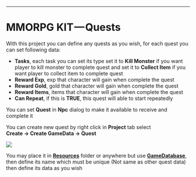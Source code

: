 * * *

MMORPG KIT — Quests
===================

With this project you can define any quests as you wish, for each quest you can set following data:

*   **Tasks**, each task you can set its type set it to **Kill Monster** if you want player to kill monster to complete quest and set it to **Collect Item** if you want player to collect item to complete quest
*   **Reward Exp**, exp that character will gain when complete the quest
*   **Reward Gold**, gold that character will gain when complete the quest
*   **Reward Items**, items that character will gain when complete the quest
*   **Can Repeat**, if this is **TRUE**, this quest will able to start repeatedly

You can set **Quest** in **Npc** dialog to make it available to receive and complete it

You can create new quest by right click in **Project** tab select   
**Create → Create GameData → Quest**

![](https://cdn-images-1.medium.com/max/1600/0*QAY5mNVzc5Wj6Bi2)

You may place it in [**Resources**](https://docs.unity3d.com/Manual/LoadingResourcesatRuntime.html)  folder or anywhere but use [**GameDatabase**](https://medium.com/suriyun-production/mmorpg-kit-game-database-ce081169f097), then define its name which must be unique (Not same as other quest data) then define its data as you wish
